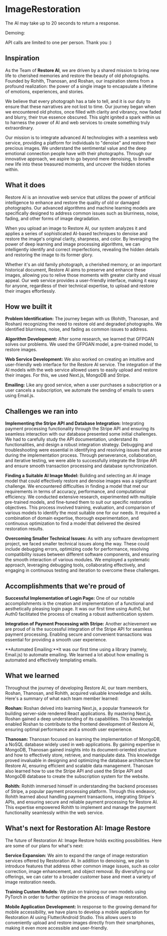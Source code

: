 # ImageRestoration
The AI may take up to 20 seconds to return a response.

Demoing:

API calls are limited to one per person. Thank you :)
## Inspiration

As the Team of **Restore AI**, we are driven by a shared mission to bring new life to cherished memories and restore the beauty of old photographs. Founded by Rohith, Thanosan, and Roshan, our inspiration stems from a profound realization: the power of a single image to encapsulate a lifetime of emotions, experiences, and stories.

We believe that every photograph has a tale to tell, and it is our duty to ensure that these narratives are not lost to time. Our journey began when we encountered old photos, once filled with clarity and vibrancy, now faded and blurry, their true essence obscured. This sight ignited a spark within us to harness the power of AI and web services to create something truly extraordinary.

Our mission is to integrate advanced AI technologies with a seamless web service, providing a platform for individuals to "denoise" and restore their precious images. We understand the sentimental value and the deep emotional connection people have with their photographs. Through our innovative approach, we aspire to go beyond mere denoising, to breathe new life into these treasured moments, and uncover the hidden stories within.

## What it does
Restore AI is an innovative web service that utilizes the power of artificial intelligence to enhance and restore the quality of old or damaged photographs. Our advanced algorithms and machine learning models are specifically designed to address common issues such as blurriness, noise, fading, and other forms of image degradation.

When you upload an image to Restore AI, our system analyzes it and applies a series of sophisticated AI-based techniques to denoise and restore the image's original clarity, sharpness, and color. By leveraging the power of deep learning and image processing algorithms, we can intelligently identify and correct imperfections, revealing the hidden details and restoring the image to its former glory.

Whether it's an old family photograph, a cherished memory, or an important historical document, Restore AI aims to preserve and enhance these images, allowing you to relive those moments with greater clarity and visual appeal. Our web service provides a user-friendly interface, making it easy for anyone, regardless of their technical expertise, to upload and restore their images effortlessly.

## How we built it

**Problem Identification:** The journey began with us (Rohith, Thanosan, and Roshan) recognizing the need to restore old and degraded photographs. We identified blurriness, noise, and fading as common issues to address.

**Algorithm Development:** After some research, we learned that GFPGAN solves our problems. We used the GFPGAN model, a pre-trained model, to restore images.

**Web Service Development:** We also worked on creating an intuitive and user-friendly web interface for the Restore AI service. The integration of the AI models with the web service allowed users to easily upload and restore their images. For this, we used Next.js, MongoDB and Stripe.

**Emailing:** Like any good service, when a user purchases a subscription or a user cancels a subscription, we automate the sending of emails to users using Email.js.

## Challenges we ran into

**Implementing the Stripe API and Database Integration:** Integrating payment processing functionality through the Stripe API and ensuring its seamless interaction with our database presented some initial challenges. We had to carefully study the API documentation, understand its functionalities, and design a robust integration strategy. Debugging and troubleshooting were essential in identifying and resolving issues that arose during the implementation process. Through perseverance, collaboration, and iterative testing, we were able to successfully integrate the Stripe API and ensure smooth transaction processing and database synchronization.

**Finding a Suitable AI Image Model:** Building and selecting an AI image model that could effectively restore and denoise images was a significant challenge. We encountered difficulties in finding a model that met our requirements in terms of accuracy, performance, and computational efficiency. We conducted extensive research, experimented with multiple pre-trained models, and fine-tuned them to suit our specific restoration objectives. This process involved training, evaluation, and comparison of various models to identify the most suitable one for our needs. It required a combination of domain expertise, thorough experimentation, and continuous optimization to find a model that delivered the desired restoration results.

**Overcoming Smaller Technical Issues:** As with any software development project, we faced smaller technical issues along the way. These could include debugging errors, optimizing code for performance, resolving compatibility issues between different software components, and ensuring the smooth interaction of various modules. We employed a systematic approach, leveraging debugging tools, collaborating effectively, and engaging in continuous testing and iteration to overcome these challenges.


## Accomplishments that we're proud of

**Successful Implementation of Login Page:** One of our notable accomplishments is the creation and implementation of a functional and aesthetically pleasing login page. It was our first time using Auth0, but Auth0 facilitated the process of creating a robust authentication system.

**Integration of Payment Processing with Stripe:** Another achievement we are proud of is the successful integration of the Stripe API for seamless payment processing. Enabling secure and convenient transactions was essential for providing a smooth user experience. 

**Automated Emailing:**It was our first time using a library (namely, Email.js) to automate emailing. We learned a lot about how emailing is automated and effectively templating emails.

## What we learned

Throughout the journey of developing Restore AI, our team members, Roshan, Thanosan, and Rohith, acquired valuable knowledge and skills. Here's a summary of what each team member learned:

**Roshan:**
Roshan delved into learning Next.js, a popular framework for building server-side rendered React applications. By mastering Next.js, Roshan gained a deep understanding of its capabilities. This knowledge enabled Roshan to contribute to the frontend development of Restore AI, ensuring optimal performance and a smooth user experience.

**Thanosan:**
Thanosan focused on learning the implementation of MongoDB, a NoSQL database widely used in web applications. By gaining expertise in MongoDB, Thanosan gained insights into its document-oriented structure and how to effectively store, retrieve, and manipulate data. This knowledge proved invaluable in designing and optimizing the database architecture for Restore AI, ensuring efficient and scalable data management. Thanosan also learned how to use the Stripe API and used the Stripe API and MongoDB database to create the subscription system for the website.

**Rohith:**
Rohith immersed himself in understanding the backend processes of Stripe, a popular payment processing platform. Through this endeavor, Rohith learned about handling payment transactions, integrating Stripe's APIs, and ensuring secure and reliable payment processing for Restore AI. This expertise empowered Rohith to implement and manage the payment functionality seamlessly within the web service.

## What's next for Restoration AI: Image Restore

The future of Restoration AI: Image Restore holds exciting possibilities. Here are some of our plans for what's next:

**Service Expansion:** We aim to expand the range of image restoration services offered by Restoration AI. In addition to denoising, we plan to introduce features that address other common image issues, such as color correction, image enhancement, and object removal. By diversifying our offerings, we can cater to a broader customer base and meet a variety of image restoration needs.

**Training Custom Models**: We plan on training our own models using PyTorch in order to further optimize the process of image restoration.

**Mobile Application Development:** In response to the growing demand for mobile accessibility, we have plans to develop a mobile application for Restoration AI using Flutter/Android Studio. This allows users to conveniently upload and restore images directly from their smartphones, making it even more accessible and user-friendly.